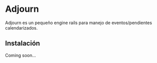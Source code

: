 #  Adjourn
Adjourn es un pequeño engine rails para manejo de eventos/pendientes calendarizados.

## Instalación
Coming soon...
